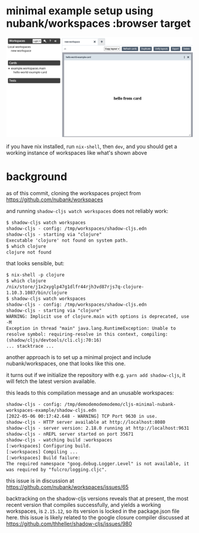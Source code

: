 # minimal example setup using nubank/workspaces :browser target

![](./screenshot.png)

if you have nix installed, run `nix-shell`, then `dev`, and you should get a working instance of workspaces like what's shown above

# background

as of this commit, cloning the workspaces project from https://github.com/nubank/workspaces

and running `shadow-cljs watch workspaces` does not reliably work:

```
$ shadow-cljs watch workspaces
shadow-cljs - config: /tmp/workspaces/shadow-cljs.edn
shadow-cljs - starting via "clojure"
Executable 'clojure' not found on system path.
$ which clojure
clojure not found
```

that looks sensible, but:

```
$ nix-shell -p clojure
$ which clojure
/nix/store/j1x2xyglp47g1dlfr44rjh3vd87rjs7q-clojure-1.10.3.1087/bin/clojure
$ shadow-cljs watch workspaces
shadow-cljs - config: /tmp/workspaces/shadow-cljs.edn
shadow-cljs - starting via "clojure"
WARNING: Implicit use of clojure.main with options is deprecated, use -M
Exception in thread "main" java.lang.RuntimeException: Unable to resolve symbol: requiring-resolve in this context, compiling:(shadow/cljs/devtools/cli.clj:70:16)
... stacktrace ...
```

another approach is to set up a minimal project and include nubank/workspaces, one that looks like this one.

it turns out if we initialize the repository with e.g. `yarn add shadow-cljs`, it will fetch the latest version available.

this leads to this compilation message and an unusable workspaces:

```
shadow-cljs - config: /tmp/demodemodemodemo/cljs-minimal-nubank-workspaces-example/shadow-cljs.edn
[2022-05-06 00:17:42.648 - WARNING] TCP Port 9630 in use.
shadow-cljs - HTTP server available at http://localhost:8080
shadow-cljs - server version: 2.18.0 running at http://localhost:9631
shadow-cljs - nREPL server started on port 35671
shadow-cljs - watching build :workspaces
[:workspaces] Configuring build.
[:workspaces] Compiling ...
[:workspaces] Build failure:
The required namespace "goog.debug.Logger.Level" is not available, it was required by "fulcro/logging.cljc".
```

this issue is in discussion at https://github.com/nubank/workspaces/issues/65

backtracking on the shadow-cljs versions reveals that at present, the most
recent version that compiles successfully, and yields a working workspaces, is
`2.15.12`, so its version is locked in the package.json file here. this issue
is likely related to the google closure compiler discussed at
https://github.com/thheller/shadow-cljs/issues/980
